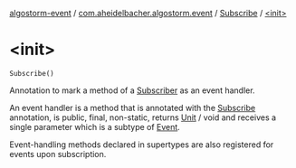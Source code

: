 [algostorm-event](../../index.md) / [com.aheidelbacher.algostorm.event](../index.md) / [Subscribe](index.md) / [&lt;init&gt;](.)

# &lt;init&gt;

`Subscribe()`

Annotation to mark a method of a [Subscriber](../-subscriber.md) as an event handler.

An event handler is a method that is annotated with the [Subscribe](index.md)
annotation, is public, final, non-static, returns [Unit](#) / void and receives
a single parameter which is a subtype of [Event](../-event.md).

Event-handling methods declared in supertypes are also registered for events
upon subscription.

